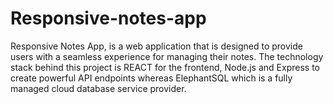 # Responsive-notes-app
Responsive Notes App, is a web application that is designed to provide users with a seamless experience for managing their notes. The technology stack behind this project is REACT for the frontend, Node.js and Express to create powerful API endpoints whereas ElephantSQL which is a fully managed cloud database service provider.
